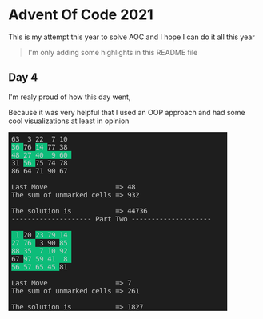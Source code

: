 # Advent Of Code 2021
   
This is my attempt this year to solve AOC and I hope I can do it all this year

> I'm only adding some highlights in this README file

## Day 4

I'm realy proud of how this day went,
   
Because it was very helpful that I used an OOP approach and had some cool visualizations at least in opinion

![day4-screenshot](assets/day4.png)
